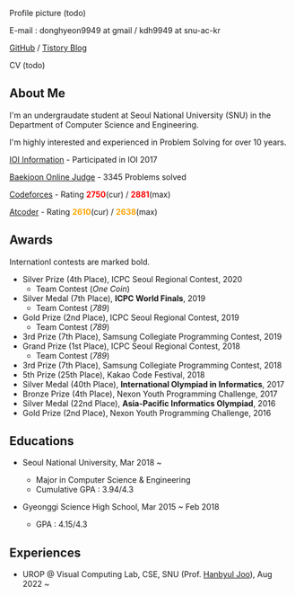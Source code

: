 Profile picture (todo)

E-mail : donghyeon9949 at gmail / kdh9949 at snu-ac-kr

[GitHub](https://github.com/kdh9949) / [Tistory Blog](https://kdh9949.tistory.com)

CV (todo)

## About Me

I'm an undergraudate student at Seoul National University (SNU) in the Department of Computer Science and Engineering.

I'm highly interested and experienced in Problem Solving for over 10 years.

[IOI Information](https://stats.ioinformatics.org/people/6332) - Participated in IOI 2017

[Baekjoon Online Judge](https://acmicpc.net/user/kdh9949) - 3345 Problems solved

[Codeforces](https://codeforces.com/profile/kdh9949) - Rating <span style="color:red">**2750**</span>(cur) / <span style="color:red">**2881**</span>(max)

[Atcoder](https://atcoder.jp/users/kdh9949) - Rating <span style="color:orange">**2610**</span>(cur) / <span style="color:orange">**2638**</span>(max)

## Awards

Internationl contests are marked bold.

* Silver Prize (4th Place), ICPC Seoul Regional Contest, 2020
  * Team Contest (*One Coin*)
* Silver Medal (7th Place), **ICPC World Finals**, 2019
  * Team Contest (*789*)
* Gold Prize (2nd Place), ICPC Seoul Regional Contest, 2019
  * Team Contest (*789*)
* 3rd Prize (7th Place), Samsung Collegiate Programming Contest, 2019
* Grand Prize (1st Place), ICPC Seoul Regional Contest, 2018
  * Team Contest (*789*)
* 3rd Prize (7th Place), Samsung Collegiate Programming Contest, 2018
* 5th Prize (25th Place), Kakao Code Festival, 2018
* Silver Medal (40th Place), **International Olympiad in Informatics**, 2017
* Bronze Prize (4th Place), Nexon Youth Programming Challenge, 2017
* Silver Medal (22nd Place), **Asia-Pacific Informatics Olympiad**, 2016
* Gold Prize (2nd Place), Nexon Youth Programming Challenge, 2016

## Educations

* Seoul National University, Mar 2018 ~
  * Major in Computer Science & Engineering
  * Cumulative GPA : 3.94/4.3

* Gyeonggi Science High School, Mar 2015 ~ Feb 2018
  * GPA : 4.15/4.3


## Experiences

* UROP @ Visual Computing Lab, CSE, SNU (Prof. [Hanbyul Joo](https://jhugestar.github.io)), Aug 2022 ~
